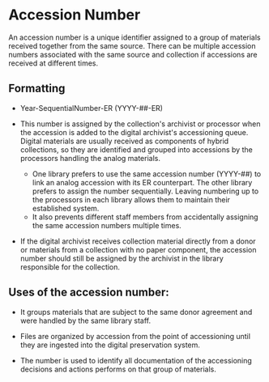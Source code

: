 # Accession Number

An accession number is a unique identifier assigned to a group of materials received together from the same source. There can be multiple accession numbers associated with the same source and collection if accessions are received at different times. 

## Formatting
*   Year-SequentialNumber-ER (YYYY-##-ER)

*   This number is assigned by the collection's archivist or processor when the accession is added to the digital archivist's accessioning queue. Digital materials are usually received as components of hybrid collections, so they are identified and grouped into accessions by the processors handling the analog materials. 
    * One library prefers to use the same accession number (YYYY-##) to link an analog accession with its ER counterpart. The other library prefers to assign the number sequentially. Leaving numbering up to the processors in each library allows them to maintain their established system.
    * It also prevents different staff members from accidentally assigning the same accession numbers multiple times.

*   If the digital archivist receives collection material directly from a donor or materials from a collection with no paper component, the accession number should still be assigned by the archivist in the library responsible for the collection.

## Uses of the accession number:

*   It groups materials that are subject to the same donor agreement and were handled by the same library staff.

*   Files are organized by accession from the point of accessioning until they are ingested into the digital preservation system.

*   The number is used to identify all documentation of the accessioning decisions and actions performs on that group of materials. 